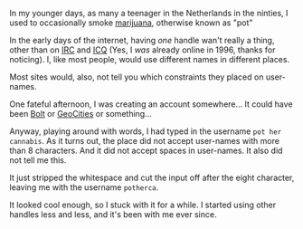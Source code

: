 In my younger days, as many a teenager in the Netherlands in the ninties, I used to occasionally smoke [marijuana](https://en.wikipedia.org/wiki/Cannabis_(drug)), otherwise known as "pot"

In the early days of the internet, having _one_ handle wan't really a thing, other than on [IRC](https://en.wikipedia.org/wiki/Internet_Relay_Chat) and [ICQ](https://en.wikipedia.org/wiki/ICQ)
(Yes, I _was_ already online in 1996, thanks for noticing). I, like most people, would use different names in different places. 

Most sites would, also, not tell you which constraints they placed on user-names.

One fateful afternoon, I was creating an account somewhere... It could have been [Bolt](https://en.wikipedia.org/wiki/Bolt.com) or [GeoCities](https://en.wikipedia.org/wiki/Yahoo!_GeoCities) or something...

Anyway, playing around with words, I had typed in the username `pot her cannabis`. As it turns out, the place did not accept user-names with more than 8 characters. And it did not accept spaces in user-names. It also did not tell me this.

It just stripped the whitespace and cut the input off after the eight character, leaving me with the username `potherca`.

It looked cool enough, so I stuck with it for a while. I started using other handles less and less, and it's been with me ever since.